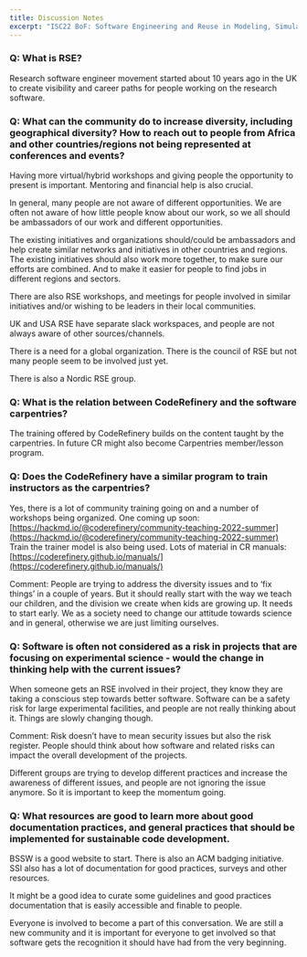 ```yaml
---
title: Discussion Notes
excerpt: "ISC22 BoF: Software Engineering and Reuse in Modeling, Simulation, and Data Analytics for Science and Engineering"
---
```


### Q: What is RSE?

Research software engineer movement started about 10 years ago in the UK to create visibility and career paths for people working on the research software. 

### Q: What can the community do to increase diversity, including geographical diversity?  How to reach out to people from Africa and other countries/regions not being represented at conferences and events?

Having more virtual/hybrid workshops and giving people the opportunity to present is important. Mentoring and financial help is also crucial. 

In general, many people are not aware of different opportunities. We are often not aware of how little people know about our work, so we all should be ambassadors of our work and different opportunities. 

The existing initiatives and organizations should/could be ambassadors and help create similar networks and initiatives in other countries and regions. The existing initiatives should also work more together, to make sure our efforts are combined. And to make it easier for people to find jobs in different regions and sectors. 

There are also RSE workshops, and meetings for people involved in similar initiatives and/or wishing to be leaders in their local communities. 

UK and USA RSE have separate slack workspaces, and people are not always aware of other sources/channels. 

There is a need for a global organization. There is the council of RSE but not many people seem to be involved just yet. 

There is also a Nordic RSE group. 

### Q: What is the relation between CodeRefinery and the software carpentries?

The training offered by CodeRefinery builds on the content taught by the carpentries. In future CR might also become Carpentries member/lesson program.

### Q: Does the CodeRefinery have a similar program to train instructors as the carpentries?

Yes, there is a lot of community training going on and a number of workshops being organized. One coming up soon: [https://hackmd.io/@coderefinery/community-teaching-2022-summer](https://hackmd.io/@coderefinery/community-teaching-2022-summer) Train the trainer model is also being used. Lots of material in CR manuals: [https://coderefinery.github.io/manuals/](https://coderefinery.github.io/manuals/) 

Comment: People are trying to address the diversity issues and to ‘fix things’ in a couple of years. But it should really start with the way we teach our children, and the division we create when kids are growing up. It needs to start early. We as a society need to change our attitude towards science and in general, otherwise we are just limiting ourselves. 

### Q: Software is often not considered as a risk in projects that are focusing on experimental science - would the change in thinking help with the current issues?

When someone gets an RSE involved in their project, they know they are taking a conscious step towards better software. Software can be a safety risk for large experimental facilities, and people are not really thinking about it. Things are slowly changing though. 

Comment: Risk doesn’t have to mean security issues but also the risk register. People should think about how software and related risks can impact the overall development of the projects. 

Different groups are trying to develop different practices and increase the awareness of different issues, and people are not ignoring the issue anymore. So it is important to keep the momentum going.

### Q: What resources are good to learn more about good documentation practices, and general practices that should be implemented for sustainable code development. 

BSSW is a good website to start. There is also an ACM badging initiative. SSI also has a lot of documentation for good practices, surveys and other resources. 

It might be a good idea to curate some guidelines and good practices documentation that is easily accessible and finable to people. 

Everyone is involved to become a part of this conversation. We are still a new community and it is important for everyone to get involved so that software gets the recognition it should have had from the very beginning.  
